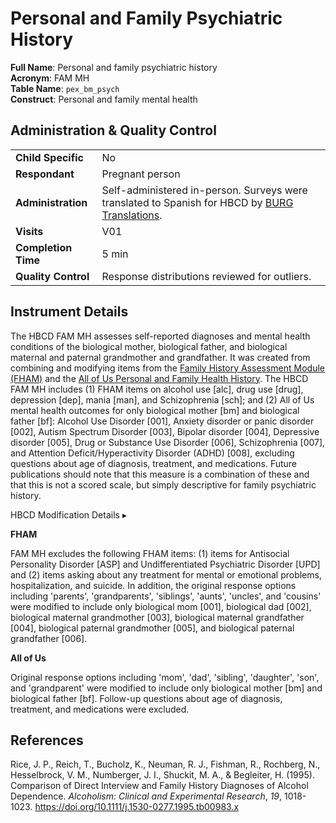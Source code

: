 # Personal and Family Psychiatric History

**Full Name**: Personal and family psychiatric history           
**Acronym**: FAM MH     
**Table Name**: `pex_bm_psych`       
**Construct**: Personal and family mental health

## Administration & Quality Control

<table style="width: 100%; border-collapse: collapse; table-layout: fixed; font-size: 16px;">
<tbody>
<tr><td><b>Child Specific</b></td>
<td>No</td></tr>
<tr><td><b>Respondant</b></td>
<td>Pregnant person</td></tr>
<tr><td><b>Administration</b></td>
<td style="word-wrap: break-word; white-space: normal;">Self-administered in-person. Surveys were translated to Spanish for HBCD by <a href="https://burgtranslations.com/our-services/">BURG Translations</a>.</td></tr>
<tr><td><b>Visits</b></td>
<td>V01</td></tr>
<tr><td><b>Completion Time</b></td>
<td>5 min</td></tr>
<tr><td><b>Quality Control</b></td>
<td style="word-wrap: break-word; white-space: normal;">Response distributions reviewed for outliers.</td></tr>
</tbody>
</table>

## Instrument Details

The HBCD FAM MH assesses self-reported diagnoses and mental health conditions of the biological mother, biological father, and biological maternal and paternal grandmother and grandfather. It was created from combining and modifying items from the [Family History Assessment Module (FHAM)](https://arc.psych.wisc.edu/self-report/family-history-assessment-module-fham/) and the [All of Us Personal and Family Health History](https://www.researchallofus.org/wp-content/themes/research-hub-wordpress-theme/media/2023/PaFHH_Survey_English.pdf). The HBCD FAM MH includes (1) FHAM items on alcohol use [alc], drug use [drug], depression [dep], mania [man], and Schizophrenia [sch]; and (2) All of Us mental health outcomes for only biological mother [bm] and biological father [bf]: Alcohol Use Disorder [001], Anxiety disorder or panic disorder [002], Autism Spectrum Disorder [003], Bipolar disorder [004], Depressive disorder [005], Drug or Substance Use Disorder [006], Schizophrenia [007], and Attention Deficit/Hyperactivity Disorder (ADHD) [008], excluding questions about age of diagnosis, treatment, and medications. Future publications should note that this measure is a combination of these and that this is not a scored scale, but simply descriptive for family psychiatric history.

<div id="table-banner" class="table-banner" onclick="toggleCollapse(this)">
  <span>
    <span class="text">HBCD Modification Details</span>
  </span>
  <span class="arrow">▸</span>
</div>
<div class="collapsible-content">
<p><b>FHAM</b></p>
<p>FAM MH excludes the following FHAM items: (1) items for Antisocial Personality Disorder [ASP] and Undifferentiated Psychiatric Disorder [UPD] and (2) items asking about any treatment for mental or emotional problems, hospitalization, and suicide. In addition, the original response options including 'parents', 'grandparents', 'siblings', 'aunts', 'uncles', and 'cousins' were modified to include only biological mom [001], biological dad [002], biological maternal grandmother [003], biological maternal grandfather [004], biological paternal grandmother [005], and biological paternal grandfather [006].</p>
<p><b>All of Us</b></p>
<p>Original response options including 'mom', 'dad', 'sibling', 'daughter', 'son', and 'grandparent' were modified to include only biological mother [bm] and biological father [bf]. Follow-up questions about age of diagnosis, treatment, and medications were excluded.</p>
</div>

## References
<div class="references">
<p>Rice, J. P., Reich, T., Bucholz, K., Neuman, R. J., Fishman, R., Rochberg, N., Hesselbrock, V. M., Numberger, J. I., Shuckit, M. A., & Begleiter, H. (1995). Comparison of Direct Interview and Family History Diagnoses of Alcohol Dependence.  <em>Alcoholism: Clinical and Experimental Research</em>, <em>19</em>, 1018-1023. <a href="https://doi.org/10.1111/j.1530-0277.1995.tb00983.x">https://doi.org/10.1111/j.1530-0277.1995.tb00983.x</a></p>
</div>
<br>
